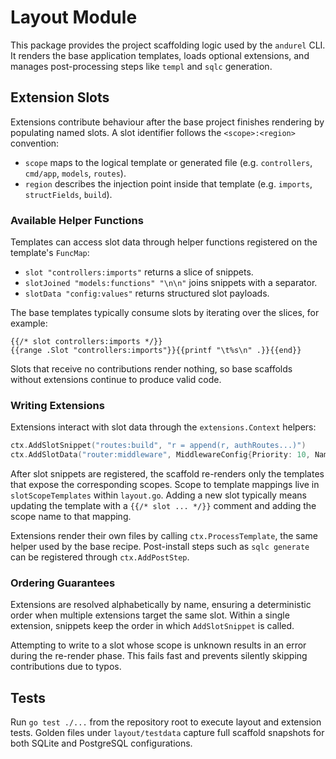 # Layout Module

This package provides the project scaffolding logic used by the `andurel` CLI. It renders the base application templates, loads optional extensions, and manages post-processing steps like `templ` and `sqlc` generation.

## Extension Slots

Extensions contribute behaviour after the base project finishes rendering by populating named slots. A slot identifier follows the `<scope>:<region>` convention:

- `scope` maps to the logical template or generated file (e.g. `controllers`, `cmd/app`, `models`, `routes`).
- `region` describes the injection point inside that template (e.g. `imports`, `structFields`, `build`).

### Available Helper Functions

Templates can access slot data through helper functions registered on the template's `FuncMap`:

- `slot "controllers:imports"` returns a slice of snippets.
- `slotJoined "models:functions" "\n\n"` joins snippets with a separator.
- `slotData "config:values"` returns structured slot payloads.

The base templates typically consume slots by iterating over the slices, for example:

```gotemplate
{{/* slot controllers:imports */}}
{{range .Slot "controllers:imports"}}{{printf "\t%s\n" .}}{{end}}
```

Slots that receive no contributions render nothing, so base scaffolds without extensions continue to produce valid code.

### Writing Extensions

Extensions interact with slot data through the `extensions.Context` helpers:

```go
ctx.AddSlotSnippet("routes:build", "r = append(r, authRoutes...)")
ctx.AddSlotData("router:middleware", MiddlewareConfig{Priority: 10, Name: "Auth"})
```

After slot snippets are registered, the scaffold re-renders only the templates that expose the corresponding scopes. Scope to template mappings live in `slotScopeTemplates` within `layout.go`. Adding a new slot typically means updating the template with a `{{/* slot ... */}}` comment and adding the scope name to that mapping.

Extensions render their own files by calling `ctx.ProcessTemplate`, the same helper used by the base recipe. Post-install steps such as `sqlc generate` can be registered through `ctx.AddPostStep`.

### Ordering Guarantees

Extensions are resolved alphabetically by name, ensuring a deterministic order when multiple extensions target the same slot. Within a single extension, snippets keep the order in which `AddSlotSnippet` is called.

Attempting to write to a slot whose scope is unknown results in an error during the re-render phase. This fails fast and prevents silently skipping contributions due to typos.

## Tests

Run `go test ./...` from the repository root to execute layout and extension tests. Golden files under `layout/testdata` capture full scaffold snapshots for both SQLite and PostgreSQL configurations.


